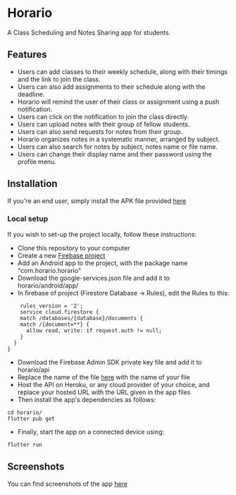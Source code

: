 # Horario
A Class Scheduling and Notes Sharing app for students.

## Features
* Users can add classes to their weekly schedule, along with their timings and the link to join the class.
* Users can also add assignments to their schedule along with the deadline.
* Horario will remind the user of their class or assignment using a push notification.
* Users can click on the notification to join the class directly.
* Users can upload notes with their group of fellow students.
* Users can also send requests for notes from their group.
* Horario organizes notes in a systematic manner, arranged by subject.
* Users can also search for notes by subject, notes name or file name.
* Users can change their display name and their password using the profile menu.

## Installation
If you're an end user, simply install the APK file provided [here](https://github.com/hs2361/horario/raw/master/app-release.apk)

### Local setup
If you wish to set-up the project locally, follow these instructions:
* Clone this repository to your computer
* Create a new [Firebase project](https://console.firebase.google.com)
* Add an Android app to the project, with the package name "com.horario.horario"
* Download the google-services.json file and add it to horario/android/app/
* In firebase of project (Firestore Database -> Rules), edit the Rules to this: 

```
    rules_version = '2';
    service cloud.firestore {
    match /databases/{database}/documents {
    match /{document=**} {
      allow read, write: if request.auth != null;
    }
  }
}
```

* Download the Firebase Admin SDK private key file and add it to horario/api
* Replace the name of the file [here](https://github.com/hs2361/horario/blob/master/api/main.py#L7) with the name of your file
* Host the API on Heroku, or any cloud provider of your choice, and replace your hosted URL with the URL given in the app files
* Then install the app's dependencies as follows:

```
cd horario/
flutter pub get
```
* Finally, start the app on a connected device using:
```sh
flutter run
```

## Screenshots
You can find screenshots of the app [here](https://docs.google.com/document/d/1vvnemhIU_kAJ0N2DUKeSlC_UP8Oj0ZOBNI7Paw71Goc/edit?usp=sharing)
